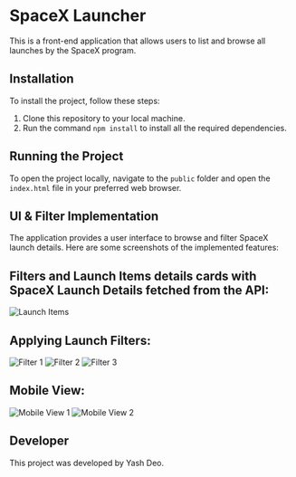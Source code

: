 # SpaceX Launcher

This is a front-end application that allows users to list and browse all launches by the SpaceX program.

## Installation

To install the project, follow these steps:

1. Clone this repository to your local machine.
2. Run the command `npm install` to install all the required dependencies.

## Running the Project

To open the project locally, navigate to the `public` folder and open the `index.html` file in your preferred web browser.

## UI & Filter Implementation

The application provides a user interface to browse and filter SpaceX launch details. Here are some screenshots of the implemented features:

## Filters and Launch Items details cards with SpaceX Launch Details fetched from the API:
   ![Launch Items](https://github.com/theyashdeo/SpaceXLauncher/assets/108831896/3ed987ef-b00a-42ae-9ea9-1e19b692c335)

## Applying Launch Filters:
   ![Filter 1](https://github.com/theyashdeo/SpaceXLauncher/assets/108831896/dad17255-bcec-47b1-aec7-8c8e0b1c3769)
   ![Filter 2](https://github.com/theyashdeo/SpaceXLauncher/assets/108831896/4b148279-7aeb-4324-8b3a-c4d47e4ef5dd)
   ![Filter 3](https://github.com/theyashdeo/SpaceXLauncher/assets/108831896/b8b87fee-3915-40dd-9f38-8f4cbc404912)

## Mobile View:
   ![Mobile View 1](https://github.com/theyashdeo/SpaceXLauncher/assets/108831896/9c9c0a4a-0f6e-4e2f-8f99-e2a980189e27)
   ![Mobile View 2](https://github.com/theyashdeo/SpaceXLauncher/assets/108831896/eae4be4f-ff21-4a2a-b625-52cacb8b0f5a)

## Developer

This project was developed by Yash Deo.

